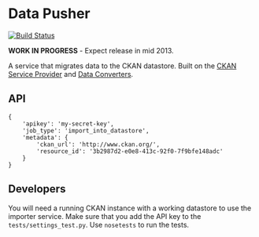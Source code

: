 # Data Pusher

[![Build Status](https://travis-ci.org/okfn/datapusher.png)](https://travis-ci.org/okfn/datapusher)

__WORK IN PROGRESS__ - Expect release in mid 2013.

A service that migrates data to the CKAN datastore. Built on the [CKAN Service Provider](https://github.com/okfn/ckan-service-provider) and [Data Converters](https://github.com/okfn/dataconverters).

## API

```
{
    'apikey': 'my-secret-key',
    'job_type': 'import_into_datastore',
    'metadata': {
        'ckan_url': 'http://www.ckan.org/',
        'resource_id': '3b2987d2-e0e8-413c-92f0-7f9bfe148adc'
    }
}
```

## Developers

You will need a running CKAN instance with a working datastore to use the importer service. Make sure that you add the API key to the `tests/settings_test.py`. Use `nosetests` to run the tests.
